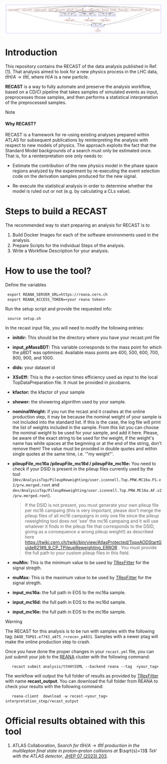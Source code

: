 ![Screenshot](workflow.png)

# Introduction

This repository contains the RECAST of the data analysis published in Ref. [1]. That analysis aimed to look for a new physics process in the LHC data, $t\bar tH/A \rightarrow t\bar tt\bar t$,  where $H/A$ is a new particle.

**RECAST** is a way to fully automate and preserve the analysis workflow, based on a CD/CI pipeline that takes samples of simulated events as input, preprocesses those samples, and then performs a statistical interpretation of the preprocessed samples. 

>[!NOTE]
>#### Why RECAST? 
>
> RECAST is a framework for re-using existing analyses prepared within ATLAS for subsequent publications by reinterpreting the analysis with respect to new models of physics. The approach exploits the fact that the Standard Model backgrounds of a search must only be estimated once. That is, for a reinterpretation one only needs to:
>
>- Estimate the contribution of the new physics model in the phase space regions analyzed by the experiment by re-executing the event selection code on the derivation samples produced for the new signal.
>
>- Re-execute the statistical analysis in order to determine whether the model is ruled out or not (e.g. by calculating a CLs value).

# Steps to build a RECAST

The recommended way to start preparing an analysis for RECAST is to

1. Build Docker Images for each of the software environments used in the analysis.
2. Prepare Scripts for the individual Steps of the analysis.
3. Write a Workflow Description for your analysis.




# How to use the tool?

Define the variables 

     export REANA_SERVER_URL=https://reana.cern.ch
     export REANA_ACCESS_TOKEN=<your reana token>

Run the setup script and provide the requested info:

     source setup.sh


In the recast input file, you will need to modify the following entries:

- **initdir:**   This should be the directory where you have your recast.yml file

- **input_pMassBDT:** This variable corresponds to the mass point for which the pBDT was optimised. Available mass points are 400, 500, 600, 700, 800, 900, and 1000. 

- **dids:**  your dataset id

- **XSxEff:** This is the x-section times efficiency used as input to the local TopDataPreparation file. It must be provided in picobarns. 

- **kfactor:** the kfactor of your sample

- **shower:** the showering algorithm used by your sample.

- **nominalWeight:** if you run the recast and it crashes at the online production step, it may be because the nominal weight of your sample is not included into the standard list. If this is the case, the log file will print the list of weights included in the sample. From this list you can choose the nominal weight to be used for your sample, and add it here. Please, be aware of the exact string to be used for the weight, if the weight's name has white spaces at the beginning or at the end of the string, don't remove them! The value must be provided in double quotes and within single quotes at the same time, i.e. '"my weight"'. 
- **pileupFile_mc16a /pileupFile_mc16d / pileupFile_mc16e:**  You need to check if your DSID is present in the pileup files currently used by the tool  (`dev/AnalysisTop/PileupReweighting/user.iconnell.Top.PRW.MC16a.FS.v2/prw.merged.root` and `dev/AnalysisTop/PileupReweighting/user.iconnell.Top.PRW.MC16a.AF.v2/prw.merged.root`).
  
  > If the DSID is not present, you must generate your own pileup file per mc16 campaing (this is very important, please don't merge the pileup files of all mc16 campaigns in only one file since the pileup reweighting tool does not 'see' the mc16 campaing and it will use whatever it finds in the pileup file that corresponds to the DSID, giving as a consequence a wrong pileup weight!) as described here https://twiki.cern.ch/twiki/bin/view/AtlasProtected/TopxAODStartGuideR21#9_9_CP_TPileupReweighting_ERROR .  You must provide the full path to your custom pileup files in this field. 

- **muMin:** This is the minimum value to be used by [TRexFitter](https://github.com/liboyang0112/TRExFitter) for the signal stregth.

- **muMax:** This is the maximum value to be used by [TRexFitter](https://github.com/liboyang0112/TRExFitter) for the signal stregth.

- **input_mc16a:**  the full path in EOS to the mc16a sample. 

- **input_mc16d:**  the full path in EOS to the mc16d sample. 

- **input_mc16e:**  the full path in EOS to the mc16e sample. 


> [!WARNING]
>  The RECAST for this analysis is  to be run with samples with the following tag: `DAOD_TOPQ1.e7743_a875_r<reco>_p4031`. Samples with a newer ptag will make the online production step to crash. 


Once you have done the proper changes in your `recast.yml` file, you can just submit your job to the [REANA](https://reana.cern.ch/) cluster with the following command:

       recast submit analysis/ttH4tSSML --backend reana --tag  <your_tag>



The workflow will output the full folder of results as provided by [TRexFitter](https://github.com/liboyang0112/TRExFitter) with name  **recast_output**. You can download the full folder from REANA to check your results with the following command:


       reana-client  download -w recast-<your_tag> interpretation_step/recast_output


# Official results obtained with this tool

1. ATLAS Collaboration, *Search for* $t\bar tH/A \rightarrow t\bar tt\bar t$ *production in the multilepton final state in proton–proton collisions at* $\sqrt{s}=13$ *TeV with the ATLAS detector*, [JHEP 07 (2023) 203](https://inspirehep.net/literature/2175533).
